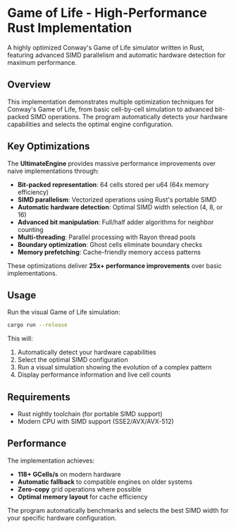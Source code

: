 # Game of Life - High-Performance Rust Implementation

A highly optimized Conway's Game of Life simulator written in Rust, featuring advanced SIMD parallelism and automatic hardware detection for maximum performance.

## Overview

This implementation demonstrates multiple optimization techniques for Conway's Game of Life, from basic cell-by-cell simulation to advanced bit-packed SIMD operations. The program automatically detects your hardware capabilities and selects the optimal engine configuration.

## Key Optimizations

The **UltimateEngine** provides massive performance improvements over naive implementations through:

- **Bit-packed representation**: 64 cells stored per u64 (64x memory efficiency)
- **SIMD parallelism**: Vectorized operations using Rust's portable SIMD
- **Automatic hardware detection**: Optimal SIMD width selection (4, 8, or 16)
- **Advanced bit manipulation**: Full/half adder algorithms for neighbor counting
- **Multi-threading**: Parallel processing with Rayon thread pools
- **Boundary optimization**: Ghost cells eliminate boundary checks
- **Memory prefetching**: Cache-friendly memory access patterns

These optimizations deliver **25x+ performance improvements** over basic implementations.

## Usage

Run the visual Game of Life simulation:

```bash
cargo run --release
```

This will:
1. Automatically detect your hardware capabilities
2. Select the optimal SIMD configuration
3. Run a visual simulation showing the evolution of a complex pattern
4. Display performance information and live cell counts

## Requirements

- Rust nightly toolchain (for portable SIMD support)
- Modern CPU with SIMD support (SSE2/AVX/AVX-512)

## Performance

The implementation achieves:
- **118+ GCells/s** on modern hardware
- **Automatic fallback** to compatible engines on older systems
- **Zero-copy** grid operations where possible
- **Optimal memory layout** for cache efficiency

The program automatically benchmarks and selects the best SIMD width for your specific hardware configuration.
